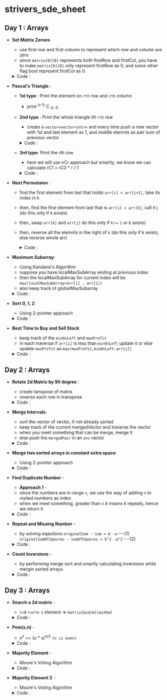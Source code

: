 # strivers_sde_sheet

## Day 1 : Arrays

- **Set Matrix Zeroes**
  - use first row and first column to represent which row and column are zero
  - since `matrix[0][0]` represents both firstRow and firstCol, you have to make `matrix[0][0]` only represent firstRow as 0, and some other flag bool represent firstCol as 0.
  <details>
  <summary>Code :</summary>
  <br>
  
  
  ```c++
    void setZeroes(vector<vector<int>>& matrix) {
        int n=matrix.size();
        int m=matrix[0].size();
        
        bool col=1;
        
        
        for(int i=0;i<n;i++){
            for(int j=0;j<m;j++){
                
                if(matrix[i][j]==0){
                    if(j==0){
                        col=0;
                    }else{
                        matrix[0][j]=0;
                        matrix[i][0]=0;
                    }
                    
                }
            }
            
        }
        
        
        for(int i=n-1;i>=0;i--){
            for(int j=m-1;j>0;j--){
                
                if(matrix[i][0]==0)
                    matrix[i][j]=0;
                
                if(matrix[0][j]==0)
                    matrix[i][j]=0;
            }
        }
        
        
        if(!col){
            for(int i=0;i<n;i++)
              matrix[i][0]=0;
        }
        
   }
  ```
  </details>
  
- **Pascal's Triangle** :
  - **1st type** : Print the element on `rth` row and `cth` column 
    - print  <sup>(r-1)</sup> C <sub>(c-1)</sub>
  
  - **2nd type** : Print the whole triangle till `rth` row
    - create a `vector<vector<int>>` and every time push a new vector with 1st and last element as 1, and middle elemnts as pair sum of previous vector
    <details>
    <summary>Code :</summary>
    <br>
  
  
    ```c++
    vector<vector<int>> generate(int numRows) {
        vector<vector<int>> pt;
        pt.push_back(vector<int>());
        pt[0].push_back(1);
        
        if(numRows==1){
            return pt;
        }else{
            pt.push_back(vector<int>());
            pt[1].push_back(1);
            pt[1].push_back(1);
            
            for(int i=3;i<=numRows;i++){
                pt.push_back(vector<int>());
                pt[i-1].push_back(1);
                
                for(auto it=pt[i-2].begin();it!=(pt[i-2].end()-1);it++){
                    int sum = *it + *(it+1);
                    pt[i-1].push_back(sum);
                }
                
                pt[i-1].push_back(1);
            }
            
            return pt;
        }
      }
    ```
  </details>
      
  - **3rd type**: Print the rth row
      - here we will use nCr approach but smartly, we know we can calculate rC1 = rC0 * r / 1
      <details>
      <summary>Code :</summary>
      <br>
  
  
      ```c++
      vector<int> getRow(int rowIndex) {
        vector<int> temp={1};
        for(int i=1;i<=rowIndex;i++){
           long long newTerm = (((long long)temp.back())*((long long)(rowIndex-i+1)))/i;
           temp.push_back(newTerm);
        }
        
        return temp;
        
      }
      ```
    </details>

- **Next Permutaion** :
  - find the first element from last that holds `arr[i] < arr[i+1]`, take its index in k
  - then, find the first element from last that is `arr[i] > arr[k]`, call it j (do this only if k exists)
  - then, swap `arr[k]` and `arr[j]` do this only if `k!=-1` or k exists)
  - then, reverse all the elemnts in the right of `k` (do this only if k exists, else reverse whole arr)
    <details>
    <summary>Code :</summary>
    <br>
  
  
    ```c++
    void nextPermutation(vector<int>& nums) {
          int n=nums.size();
        
          int k=-1;
        
          for(int i=n-2;i>=0;i--){
            if(nums[i]<nums[i+1])
            {
                k=i;
                break;
            }
          }
        
          if(k!=-1){
            int j=-1;
            
            for(int i=n-1;i>=k;i--){
                if(nums[i]>nums[k])
                {
                    j=i;
                    break;
                }
            }
            
            swap(nums[k],nums[j]);
            reverse(nums.begin()+k+1,nums.end());
            
          }
          else{
              reverse(nums.begin(),nums.end());
          }
        
        }
    ```
    </details>
        
- **Maximum Subarray**:
  - Using Kandane's Algorithm
  - suppose you have localMaxSubArray ending at previous index
  - then the localMaxSubArray for current index will be `max(localMaxSubArray+arr[i] , arr[i])`
  - also keep track of globalMaxSubarray
  <details>
  <summary>Code :</summary>
  <br>
  
  
  ```c++
  int maxSubArray(vector<int>& nums) {
        int n=nums.size();
        
        int sum=INT_MIN,localSum=0;
        
        
        for(int i=0;i<n;i++){
            if(nums[i]>=(localSum+nums[i])){
                localSum=nums[i];
            }else{
                localSum+=nums[i];
            }
            sum=max(localSum,sum);
            
            // cout<<localSum<<" "<<sum<<endl;
            
        }
        
        return sum;
    }
  ```
  </details>

- **Sort 0, 1, 2**:
  - Using 2-pointer approach
  <details>
  <summary>Code :</summary>
  <br>
  
  
  ```c++
  void sortColors(vector<int>& nums) {
        int n=nums.size();
        int i=0,j=n-1;
        
        while(i<j){
            if(nums[i]!=2){
                i++;
                continue;
            }
            
            if(nums[j]==2)
            {
                j--;
                continue;
            }
            
            swap(nums[i],nums[j]);
            
        }
        
        i=0;
        for(int k=0;k<n;k++){
            if(nums[k]==2)
            {
                j=k-1;
                break;
            }
        }
        
        while(i<j){
            if(nums[i]!=1){
                i++;
                continue;
            }
            
            if(nums[j]!=0)
            {
                j--;
                continue;
            }
            
            swap(nums[i],nums[j]);
        }
    }
  ```
  </details>  

- **Best Time to Buy and Sell Stock**
  - keep track of the `minOnLeft` and `maxProfit`
  - in each traversal if `arr[i]` is less than `minOnLeft` update it or else update `maxProfit` as `max(maxProfit,minOnLeft-arr[i])`
   <details>
  <summary>Code :</summary>
  <br>
  
  
  ```c++
      int maxProfit(vector<int>& prices) {
        int n= prices.size();
        
        int minI=0, maxProfit=0;
        
        for(int i=0;i<n;i++){
            if(prices[i]<prices[minI])
            {
                minI=i;
            }
            
            maxProfit= max(maxProfit,prices[i]-prices[minI]);
        }
        
        return maxProfit;
    }
  ```
  </details>
     
## Day 2 : Arrays
     
- **Rotate 2d Matrix by 90 degree** :
  - create tanspose of matrix
  - reverse each row in transpose
  <details>
  <summary>Code :</summary>
  <br>
  
  
  ```c++
  void rotate(vector<vector<int>>& matrix) {
        int n=matrix.size();
        int m=matrix[0].size();
        
        for(int i=0;i<n;i++){
            for(int j=0;j<i;j++){
                swap(matrix[i][j],matrix[j][i]);
            }
        }
        
        
        for(int i=0;i<n;i++)
            reverse(matrix[i].begin(),matrix[i].end());
    }
  ```
  </details>

- **Merge Intervals**:
  - sort the vector of vector, if not already sorted
  - keep track of the current mergedVector and traverse the vector
  - when you meet something that can be merge, merge it
  - else push the `mergedPair` in an `ans` vector
  <details>
  <summary>Code :</summary>
  <br>
  
  
  ```c++
  bool canMerge(vector<int> toMerge,vector<int> mergeIn){
        
       return (toMerge.front()<=mergeIn.back() && toMerge.front()>=mergeIn.front()) || (toMerge.back()<=mergeIn.back() && toMerge.back()>=mergeIn.front());
    }
    
    vector<int> merge(vector<int> toMerge,vector<int> mergeIn){
        vector<int> ans;
        
        ans.push_back(min(toMerge.front(),mergeIn.front()));
        ans.push_back(max(toMerge.back(),mergeIn.back()));
        
        return ans;
        
    }
    
    vector<vector<int>> merge(vector<vector<int>>& intervals) {
        int n=intervals.size();
        vector<vector<int>> ans;
        
        sort(intervals.begin(),intervals.end());
        
        vector<int> temp=intervals[0];
        
        for(int i=0;i<n;i++){
            
            if(canMerge(intervals[i],temp)){
              temp = merge(intervals[i],temp);
            }else{
                ans.push_back(temp);
                temp= intervals[i];
            }
            
        }
        
        ans.push_back(temp);
        
        return ans;
    
    }  
  ```
  </details>  

- **Merge two sorted arrays in constant extra space**:
    - Using 2-pointer approach
  <details>
  <summary>Code :</summary>
  <br>
  
  
  ```c++
  void merge(vector<int>& nums1, int m, vector<int>& nums2, int n) {
        int i=m-1, j=n-1, k=m+n-1;
        
        while(i>=0 && j>=0){
            if(nums1[i]<nums2[j])
            {    
                nums1[k] = nums2[j];
                k--;
                j--;
            }
            else{
                nums1[k] = nums1[i];
                k--;
                i--;
            }
            
            
        }
        
        while(i>=0)
        {
            nums1[k]=nums1[i];
            k--;
            i--;
        }
        
        while(j>=0)
        {
            nums1[k]=nums2[j];
            k--;
            j--;
        }

    }  
  ```
  </details>    

    
- **Find Duplicate Number** - 
    - **Approach 1** - 
    - since the numbers are in range `n`, we use the way of adding `n` to visited numbers as index
    - when we meet something, greater than `n` it means it repeats, hence we return it
  <details>
  <summary>Code :</summary>
  <br>
  
  
  ```c++
  int findDuplicate(vector<int>& nums) {
        int n=nums.size();
        
        for(long long e : nums){
            if(nums[(e%n)-1]>n)
                return e%n;
            else
                nums[(e%n)-1]+=n;
        }
        
        return nums[n-1];
    } 
  ```
    - **Better Approach** (does not affect original array values)- 
    - Linked List Cycle Method
  <details>
  <summary>Code :</summary>
  <br>
  
  
  ```c++
  int findDuplicate(vector<int>& nums) {
        int slow= nums[0],fast=nums[0];
        
        do{
            slow=nums[slow];
            fast=nums[nums[fast]];
        }
        while(slow!=fast);
            
        slow=nums[0];
        
        while(slow!=fast){
            slow=nums[slow];
            fast=nums[fast];
        }
        
        return slow;
    } 
  ```
  </details>   

- **Repeat and Missing Number** - 
    - by solving eqautions `originalSum - sum = b -a` ---(1) `originalSumOfSqaures - sumOfSquares = b^2 -a^2` ---(2)
  <details>
  <summary>Code :</summary>
  <br>
  
  
  ```c++
  vector<int> Solution::repeatedNumber(const vector<int> &A) {
    long n=A.size();
    vector<int> ans(2,0);
    long sum=0,sum2=0;
    for(long e:A)
    {
        sum+=e;
        sum2+=(e*e);
    }

    long ab = ((n*(n+1))/2) - sum;
    long a2b2 = ((n*(n+1)*(2*n+1))/6) - sum2;

    ans[1] = ((a2b2/ab)+ab)/2;
    ans[0] = ans[1]-ab;

    return ans;
  }
  ```
  </details>
    
- **Count Inversions** - 
    - by performing merge sort and smartly calculating inversions while mergin sorted arrays.
  <details>
  <summary>Code :</summary>
  <br>
  
  
  ```c++
  long merge(long long *arr1,long long *arr2,int a,int b){
	long ans =0;
	
	int arr[a+b];
	
	int i=0,j=0,k=0;
	while(i<a && j<b){
		if(arr1[i]<=arr2[j]){
			arr[k++]=arr1[i++];
		}
		else{
			arr[k++]=arr2[j++];
			ans+=(a-i);
		}
	}
	
	while(i<a){
		arr[k++] = arr1[i++];
	}
	
	while(j<b){
		arr[k++] = arr2[j++];
	}
	
	for(i=0;i<a+b;i++)
		arr1[i]=arr[i];
	
	return ans;
  }

  long mergeSort(long long *arr, int n){
	long ans=0;
	if(n==1)
		return 0;
	
	int l=0,r=n-1,mid;
	mid= l + (r-l)/2;
	
	ans+=mergeSort((arr+l),ceil(((double)n)/2.0));
	ans+=mergeSort((arr+mid+1),n/2);
	ans+=merge((arr+l),(arr+mid+1),ceil(((double)n)/2.0),n/2);
	
	return ans;
  }

  long long getInversions(long long *arr, int n){
	long ans = mergeSort(arr,n);
	
	return ans;
  }
  ```
  </details>
	  
## Day 3 : Arrays
	  
- **Search a 2d matrix** - 
    - `l=0` `r=n*m-1` element => `matrix[mid/m][mid%m]`
  <details>
  <summary>Code :</summary>
  <br>
  
  
  ```c++
      bool searchMatrix(vector<vector<int>>& matrix, int target) {
        int n=matrix.size();
        int m=matrix[0].size();
        
        int l=0,r=m*n-1,mid;
        
        while(l<=r){
            mid=l+(r-l)/2;
            
            if(matrix[mid/m][mid%m]>target){
                r=mid-1;
            }
            else if(matrix[mid/m][mid%m]<target){
                l=mid+1;
            }
            else{
                break;
            }
        }
        
        return matrix[mid/m][mid%m]==target;
        
        
    }
  ```
  </details>

- **Pow(x,n)** -
  - x<sup>n</sup> == (x * x)<sup>n/2</sup> `(n is even)`
  <details>
  <summary>Code :</summary>
  <br>
  
  
  ```c++
	double Pow(double x, long n) {
        if(n==1)
            return x;
        if(n==0)
            return 1;
        
        if(n&1)
            return x * myPow(x,n-1);
        else
            return myPow(x*x,n/2);
    }
    
    double myPow(double x, int n) {
       if(n>=0)
           return Pow(x,n);
        else{
            return 1.0/Pow(x,abs(n));
        }
    }
  ```
  </details>
	  
- **Majority Element** -
  - Moore's Voting Algorithm
  <details>
  <summary>Code :</summary>
  <br>
  
  
  ```c++
    int majorityElement(vector<int>& nums) {
       int el=0,ct=0,n=nums.size();
        
        for(int i=0;i<n;i++){
            if(ct==0)
                el=nums[i];
            
            if(el==nums[i])
                ct++;
            else
                ct--;
        }
        
        return el;
    }
  ```
  </details>	

- **Majority Element 2** -
  - Moore's Voting Algorithm
  <details>
  <summary>Code :</summary>
  <br>
  
  
  ```c++
    vector<int> majorityElement(vector<int>& nums) {
      long el1=LONG_LONG_MAX,el2=LONG_LONG_MAX;
      int ct1=0,ct2=0,n=nums.size();
      
      for(int i=0;i<n;i++){
          if(el1==((long)nums[i]))
              ct1++;
          else if(el2==((long)nums[i]))
              ct2++;
          else if(ct1==0)
          {
              el1=nums[i];
              ct1=1;
          }
          else if(ct2==0)
          {
              el2=nums[i];
              ct2=1;
          }
          else
          {   
              ct1--;
              ct2--;
          }
      }
        
        
      vector<int> ans;
      
      ct1=0,ct2=0;
      for(int el:nums){
        if(el==el1)
            ct1++;
        if(el==el2)
            ct2++;
      }
        
      if(ct1>n/3 && ct2>n/3){
          if(el1==el2)
              ans.push_back(el1);
          else{
            ans.push_back(el1);
            ans.push_back(el2);
              
          }
      }
      else if(ct1>n/3){
        ans.push_back(el1);
      }
      else if(ct2>n/3){
        ans.push_back(el2);
      }
        
      return ans;
        
    }
  ```
  </details>	
